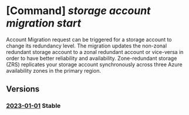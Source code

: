 # [Command] _storage account migration start_

Account Migration request can be triggered for a storage account to change its redundancy level. The migration updates the non-zonal redundant storage account to a zonal redundant account or vice-versa in order to have better reliability and availability. Zone-redundant storage (ZRS) replicates your storage account synchronously across three Azure availability zones in the primary region.

## Versions

### [2023-01-01](/Resources/mgmt-plane/L3N1YnNjcmlwdGlvbnMve30vcmVzb3VyY2Vncm91cHMve30vcHJvdmlkZXJzL21pY3Jvc29mdC5zdG9yYWdlL3N0b3JhZ2VhY2NvdW50cy97fS9hY2NvdW50bWlncmF0aW9ucy97fQ==/2023-01-01.xml) **Stable**

<!-- mgmt-plane /subscriptions/{}/resourcegroups/{}/providers/microsoft.storage/storageaccounts/{}/accountmigrations/{} 2023-01-01 -->
